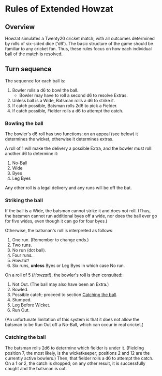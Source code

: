 # Rules of Extended Howzat

## Overview

Howzat simulates a Twenty20 cricket match, with all outcomes determined by
rolls of six-sided dice ('d6').  The basic structure of the game should be
familiar to any cricket fan.  Thus, these rules focus on how each
individual ball of the match is resolved.

## Turn sequence

The sequence for each ball is:

1. Bowler rolls a d6 to bowl the ball.
   * Bowler may have to roll a second d6 to resolve Extras.
2. Unless ball is a Wide, Batsman rolls a d6 to strike it.
3. If catch possible, Batsman rolls 2d6 to pick a Fielder.
4. If catch possible, Fielder rolls a d6 to attempt the catch.

### Bowling the ball

The bowler's d6 roll has two functions: on an appeal (see below) it
determines the wicket, otherwise it determines extras.

A roll of 1 will make the delivery a possible Extra, and the bowler must
roll another d6 to determine it:

1. No-Ball
2. Wide
3. Byes
4. Leg Byes

Any other roll is a legal delivery and any runs will be off the bat.

### Striking the ball

If the ball is a Wide, the batsman cannot strike it and does not roll.
(Thus, the batsmen cannot run additional byes off a wide, nor does the
ball ever go for five wides, even though it can go for four byes.)

Otherwise, the batsman's roll is interpreted as follows:

1. One run.  (Remember to change ends.)
2. Two runs.
3. No run (dot ball).
4. Four runs.
5. _Howzat!_
6. Six runs, **unless** Byes or Leg Byes in which case No run.

On a roll of 5 (_Howzat!_), the bowler's roll is then consulted:

1. Not Out.  (The ball may also have been an Extra.)
2. Bowled.
3. Possible catch; proceed to section [Catching the ball](#catching-the-ball).
4. Stumped.
5. Leg Before Wicket.
6. Run Out.

(An unfortunate limitation of this system is that it does not allow the
batsman to be Run Out off a No-Ball, which can occur in real cricket.)

### Catching the ball

The batsman rolls 2d6 to determine which fielder is under it.  (Fielding
position 7, the most likely, is the wicketkeeper; positions 2 and 12 are
the currently active bowlers.)  Then, that fielder rolls a d6 to attempt
the catch.  On a 1 or 2, the catch is dropped; on any other result, it is
successfully caught and the batsman is out.
